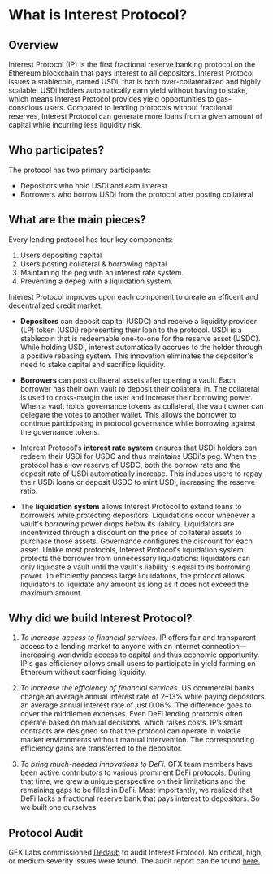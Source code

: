 # What is Interest Protocol?


## Overview
Interest Protocol (IP) is the first fractional reserve banking protocol on the Ethereum blockchain that pays interest to all depositors. Interest Protocol issues a stablecoin, named USDi, that is both over-collateralized and highly scalable. USDi holders automatically earn yield without having to stake, which means Interest Protocol provides yield opportunities to gas-conscious users. Compared to lending protocols without fractional reserves, Interest Protocol can generate more loans from a given amount of capital while incurring less liquidity risk.


## Who participates?
The protocol has two primary participants:
* Depositors who hold USDi and earn interest
* Borrowers who borrow USDi from the protocol after posting collateral

## What are the main pieces? 
Every lending protocol has four key components: 
1. Users depositing capital 
2. Users posting collateral & borrowing capital
3. Maintaining the peg with an interest rate system.
4. Preventing a depeg with a liquidation system.

Interest Protocol improves upon each component to create an efficent and decentralized credit market.

* **Depositors** can deposit capital (USDC) and receive a liquidity provider (LP) token (USDi) representing their loan to the protocol. USDi is a stablecoin that is redeemable one-to-one for the reserve asset (USDC). While holding USDi, interest automatically accrues to the holder through a positive rebasing system. This innovation eliminates the depositor's need to stake capital and sacrifice liquidity. 

* **Borrowers** can post collateral assets after opening a vault. Each borrower has their own vault to deposit their collateral in. The collateral is used to cross-margin the user and increase their borrowing power. When a vault holds governance tokens as collateral, the vault owner can delegate the votes to another wallet. This allows the borrower to continue participating in protocol governance while borrowing against the governance tokens.

* Interest Protocol's **interest rate system** ensures that USDi holders can redeem their USDi for USDC and thus maintains USDi's peg. When the protocol has a low reserve of USDC, both the borrow rate and the deposit rate of USDi automatically increase. This induces users to repay their USDi loans or deposit USDC to mint USDi, increasing the reserve ratio.

* The **liquidation system** allows Interest Protocol to extend loans to borrowers while protecting depositors. Liquidations occur whenever a vault's borrowing power drops below its liability. Liquidators are incentivized through a discount on the price of collateral assets to purchase those assets. Governance configures the discount for each asset. Unlike most protocols, Interest Protocol's liquidation system protects the borrower from unnecessary liquidations: liquidators can only liquidate a vault until the vault's liability is equal to its borrowing power. To efficiently process large liquidations, the protocol allows liquidators to liquidate any amount as long as it does not exceed the maximum amount.


## Why did we build Interest Protocol? 
1. *To increase access to financial services.* IP offers fair and transparent access to a lending market to anyone with an internet connection—increasing worldwide access to capital and thus economic opportunity. IP's gas efficiency allows small users to participate in yield farming on Ethereum without sacrificing liquidity.

2. *To increase the efficiency of financial services.* US commercial banks charge an average annual interest rate of 2–13% while paying depositors an average annual interest rate of just 0.06%. The difference goes to cover the middlemen expenses. Even DeFi lending protocols often operate based on manual decisions, which raises costs. IP’s smart contracts are designed so that the protocol can operate in volatile market environments without manual intervention. The corresponding efficiency gains are transferred to the depositor.

3. *To bring much-needed innovations to DeFi.* GFX team members have been active contributors to various prominent DeFi protocols. During that time, we grew a unique perspective on their limitations and the remaining gaps to be filled in DeFi. Most importantly, we realized that DeFi lacks a fractional reserve bank that pays interest to depositors. So we built one ourselves.

## Protocol Audit

GFX Labs commissioned [Dedaub](https://dedaub.com/) to audit Interest Protocol. No critical, high, or medium severity issues were found. The audit report can be found [here.](https://github.com/gfx-labs/ip-contracts/blob/master/audit/GFX_IP_Protocol_Audit_Report.pdf)



